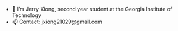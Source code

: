 - 👋 I’m Jerry Xiong, second year student at the Georgia Institute of Technology
- 📫 Contact: jxiong21029<i at>@</i>gmail<i com>.</i>com

<!---
jxiong21029/jxiong21029 is a ✨ special ✨ repository because its `README.md` (this file) appears on your GitHub profile.
You can click the Preview link to take a look at your changes.
--->
